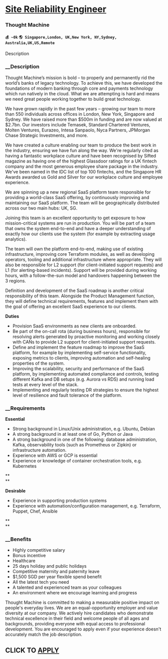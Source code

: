 # [Site Reliability Engineer](https://www.remotewlb.com/apply/site-reliability-engineer-71235)  
### Thought Machine  
#### `💰 ~0k` `🌎 Singapore,London, UK,New York, NY,Sydney, Australia,UK,US,Remote`  

Description

###  __Description

Thought Machine’s mission is bold – to properly and permanently rid the world’s banks of legacy technology. To achieve this, we have developed the foundations of modern banking through core and payments technology which run natively in the cloud. What we are attempting is hard and means we need great people working together to build great technology.

  

We have grown rapidly in the past few years – growing our team to more than 550 individuals across offices in London, New York, Singapore and Sydney. We have raised more than $500m in funding and are now valued at $2.7bn. Our investors include Temasek, Standard Chartered Ventures, Molten Ventures, Eurazeo, Intesa Sanpaolo, Nyca Partners, JPMorgan Chase Strategic Investments, and more.

We have created a culture enabling our team to produce the best work in the industry, ensuring we have fun along the way. We're regularly cited as having a fantastic workplace culture and have been recognised by Sifted magazine as having one of the highest Glassdoor ratings for a UK fintech company and the most generous employee share package in the industry. We've been named in the IDC list of top 100 fintechs, and the Singapore HR Awards awarded us Gold and Silver for our workplace culture and employee experience.

  

We are spinning up a new regional SaaS platform team responsible for providing a world-class SaaS offering, by continuously improving and maintaining our SaaS platform. The team will be geographically distributed across our two main hubs: UK, SG.

  

Joining this team is an excellent opportunity to get exposure to how mission-critical systems are run in production. You will be part of a team that owns the system end-to-end and have a deeper understanding of exactly how our clients use the system (for example by extracting usage analytics).

  

The team will own the platform end-to-end, making use of existing infrastructure, improving core Terraform modules, as well as developing operators, tooling and additional infrastructure where appropriate. They will also be responsible for L2 support (for client-initiated support requests) and L1 (for alerting-based incidents). Support will be provided during working hours, with a follow-the-sun model and handovers happening between the 3 regions.

  

Definition and development of the SaaS roadmap is another critical responsibility of this team. Alongside the Product Management function, they will define technical requirements, features and implement them with the goal of offering an excellent SaaS experience to our clients.

  

  

 **Duties**

  * Provision SaaS environments as new clients are onboarded.
  * Be part of the on-call rota (during business hours), responsible for resolving alerts generated by proactive monitoring and working closely with CANs to provide L2 support for client-initiated support requests.
  * Define and implement the feature roadmap to improve the SaaS platform, for example by implementing self-service functionality, exposing metrics to clients, improving automation and self-healing properties of the system.
  * Improving the scalability, security and performance of the SaaS platform, by implementing automated compliance and controls, testing different Kafka and DB setups (e.g. Aurora vs RDS) and running load tests at every level of the stack.
  * Implementing and regularly testing DR strategies to ensure the highest level of resilience and fault tolerance of the platform.

  

###  __Requirements

**Essential**

  * Strong background in Linux/Unix administration, e.g. Ubuntu, Debian
  * A strong background in at least one of Go, Python or Java
  * A strong background in one of the following: database administration, Kafka, observability tools (such as Prometheus or Zipkin) or infrastructure automation.
  * Experience with AWS or GCP is essential
  * Experience or knowledge of container orchestration tools, e.g. Kubernetes

 **  
**

 **Desirable**

  * Experience in supporting production systems 
  * Experience with automation/configuration management, e.g. Terraform, Puppet, Chef, Ansible

 **  
**

###  __Benefits

  * Highly competitive salary
  * Bonus incentive
  * Healthcare
  * 25 days holiday and public holidays
  * Competitive maternity and paternity leave
  * $1,500 SGD per year flexible spend benefit 
  * All the latest tech you need
  * A talented and experienced team as your colleagues
  * An environment where we encourage learning and progress

Thought Machine is committed to making a measurable positive impact on people's everyday lives. We are an equal-opportunity employer and value diversity at our company. We actively hire candidates who demonstrate technical excellence in their field and welcome people of all ages and backgrounds, providing everyone with equal access to professional development. You are encouraged to apply even if your experience doesn't accurately match the job description.

  
## CLICK TO [APPLY](https://www.remotewlb.com/apply/site-reliability-engineer-71235)

